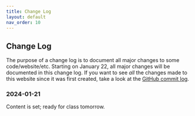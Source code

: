 ```yaml
---
title: Change Log
layout: default
nav_order: 10
---
```


## Change Log

The purpose of a change log is to document all major changes to some code/website/etc. Starting on January 22, all major changes will be documented in this change log. If you want to see _all_ the changes made to this website since it was first created, take a look at the [GitHub commit log](https://github.com/Reed-Compbio-Classes/bio131-S24-syllabus/commits/main/).

### 2024-01-21

Content is set; ready for class tomorrow.


